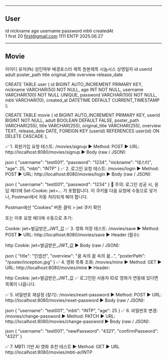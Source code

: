 -------------------------------------------------------------------------------------- 
User 
--------------------------------------------------------------------------------------
id nickname age    username	 	password   mbti    createdAt	
1 first 	    20     first@gmail.com	1111   	   ENTP 2025.06.27



-------------------------------------------------------------------------------------- 
Movie
-------------------------------------------------------------------------------------- 
아이디     유저(fk)    성인여부   배경포스터       제목    원본제목        시놉시스      상영일자
id             userid      adult        poster_path    title    original_title    overview      release_date



CREATE TABLE user (
    id BIGINT AUTO_INCREMENT PRIMARY KEY,
    nickname VARCHAR(50) NOT NULL,
    age INT NOT NULL,
    username VARCHAR(100) NOT NULL UNIQUE,
    password VARCHAR(100) NOT NULL,
    mbti VARCHAR(10),
    created_at DATETIME DEFAULT CURRENT_TIMESTAMP
);

CREATE TABLE movie (
    id BIGINT AUTO_INCREMENT PRIMARY KEY,
    userid BIGINT NOT NULL,
    adult BOOLEAN DEFAULT FALSE,
    poster_path VARCHAR(255),
    title VARCHAR(255),
    original_title VARCHAR(255),
    overview TEXT,
    release_date DATE,
    FOREIGN KEY (userid) REFERENCES user(id) ON DELETE CASCADE
);


>>>>>>>>>>>>>>>>>>>>>>>>>
✅ 1. 회원가입 요청 테스트: /movies/signup
▶ Method: POST ▶ URL: http://localhost:8080/movies/signup ▶ Body (raw / JSON):

json
{
  "username": "test001",
  "password": "1234",
  "nickname": "테스터",
  "age": 25,
  "mbti": "INTP"
}
✅ 2. 로그인 요청 테스트: /movies/login
▶ Method: POST ▶ URL: http://localhost:8080/movies/login ▶ Body (raw / JSON):

json
{
  "username": "test001",
  "password": "1234"
}
📌 주의: 로그인 성공 시, 응답 헤더에 Set-Cookie: jwt=... 가 포함됩니다. 이 쿠키를 다음 요청에 수동으로 넣거나, Postman에서 자동 처리되게 해야 합니다.

Postman에선 “Cookies” 버튼 클릭 > jwt 쿠키 확인

또는 이후 요청 헤더에 수동으로 추가:

Cookie: jwt=발급받은_JWT_값
✅ 3. 영화 저장 테스트: /movies/save
▶ Method: POST ▶ URL: http://localhost:8080/movies/save ▶ Header (필수):

http
Cookie: jwt=발급받은_JWT_값
▶ Body (raw / JSON):

json
{
  "title": "인셉션",
  "overview": "꿈 속의 꿈 속의 꿈...",
  "posterPath": "/poster/inception.jpg"
}
✅ 4. 영화 목록 조회: /movies/mine
▶ Method: GET ▶ URL: http://localhost:8080/movies/mine ▶ Header:

http
Cookie: jwt=발급받은_JWT_값
✅ 로그인된 사용자 ID로 영화가 연동돼 있다면 목록이 나옵니다.

✅ 5. 비밀번호 재설정 (찾기): /movies/reset-password
▶ Method: POST ▶ URL: http://localhost:8080/movies/reset-password ▶ Body (raw / JSON):

json
{
  "username": "test001",
  "mbti": "INTP",
  "age": 25
}
✅ 6. 비밀번호 변경: /movies/change-password
▶ Method: PATCH ▶ URL: http://localhost:8080/movies/change-password ▶ Body (raw / JSON):

json
{
  "username": "test001",
  "newPassword": "4321",
  "confirmPassword": "4321"
}


✅ 7.  MBTI 기반 AI 영화 추천 테스트
▶ Method:	GET ▶ URL	http://localhost:8080/movies/mbti-ai/INTP